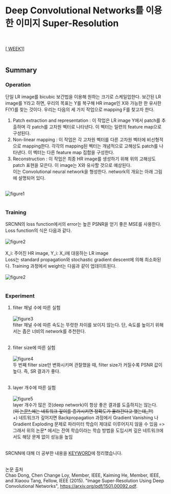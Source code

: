 # Deep Convolutional Networks를 이용한 이미지 Super-Resolution <br><br>

[<a href = "https://github.com/yeji-seong/Deep-Learning-Paper-Study/blob/master/Papers/WEEK1/Image%20Super-Resolution%20Using%20Deep%20Convolutional%20Networks.md"> WEEK1</a>] <br><br>

## Summary <br>
### Operation <br>
단일 LR image를 bicubic 보간법을 이용해 원하는 크기로 스케일업한다. 보간된 LR image를 Y라고 하면, 우리의 목표는 Y를 복구해 HR image인 X와 가능한 한 유사한 F(Y)를 찾는 것이다. 우리는 다음의 세 가지 작업으로 mapping F를 찾고자 한다. <br>
1. Patch extraction and representation : 이 작업은 LR image Y에서 patch를 추출하며 각 patch를 고차원 벡터로 나타낸다. 이 벡터는 일련의 feature map으로 구성된다. <br>
2. Non-linear mapping : 이 작업은 각 고차원 벡터를 다른 고차원 벡터에 비선형적으로 mapping한다. 각각의 mapping된 벡터는 개념적으로 고해상도 patch를 나타낸다. 이 벡터는 다른 feature map 집합을 구성한다. <br>
3. Reconstruction : 이 작업은 최종 HR image를 생성하기 위해 위의 고해상도 patch 표현을 모은다. 이 image는 X와 유사할 것으로 예상된다. <br>
이는 Convolutional neural network을 형성한다. network의 개요는 아래 그림에 설명되어 있다. <br><br>

![figure1](https://user-images.githubusercontent.com/57740560/93770740-93306c80-fc57-11ea-988d-5e2eadd5e2b5.png) <br><br>

### Training <br>
SRCNN의 loss function에서의 error는 높은 PSNR을 얻기 좋은 MSE를 사용한다. Loss function의 식은 다음과 같다. <br><br>
![figure2](https://user-images.githubusercontent.com/57740560/93793663-12cb3500-fc72-11ea-9fc0-44fc5d304080.png) <br><br>
X_i: 주어진 HR image, Y_i: X_i에 대응하는 LR image <br>
Loss는 standard propagation와 stochastic gradient descent에 의해 최소화된다. Training 과정에서 weight는 다음과 같이 업데이트된다. <br><br>
![figure2](https://user-images.githubusercontent.com/57740560/93797882-c551c680-fc77-11ea-9bf3-aa706365068e.png) <br><br>

### Experiment <br>
1. filter 채널 수에 따른 실험 <br><br>
![figure3](https://user-images.githubusercontent.com/57740560/93794896-a9e4bc80-fc73-11ea-8302-862ae5f83422.png) <br>
filter 채널 수에 따른 속도는 뚜렷한 차이를 보이지 않는다. 단, 속도를 높이기 위해서는 좁은 너비의 network를 추천한다. <br><br>

2. filter size에 따른 실험 <br><br>
![figure4](https://user-images.githubusercontent.com/57740560/93796909-7ce5d900-fc76-11ea-9e88-f2c05bb24b51.png) <br>
두 번째 filter size만 변화시키며 관찰했을 때, filter size가 커질수록 PSNR 값이 높다. 즉, SR 결과가 좋다. <br><br>

3. layer 개수에 따른 실험 <br><br>
![figure5](https://user-images.githubusercontent.com/57740560/93795663-aa318780-fc74-11ea-8e4c-1158ef1780b1.png) <br>
layer 개수가 많은 것(deep network)이 항상 좋은 결과를 도출하지는 않는다. <br>
(<strike>이 <a href = "https://github.com/yeji-seong/Deep-Learning-Paper-Study/blob/master/Papers/WEEK2/Accurate%20Image%20Super-Resolution%20Using%20Very%20Deep%20Convolutional%20Networks.md">논문* </a>에는 네트워크 깊이를 증가시키면 정확도가 올라간다고 했는데,,?!</strike>) <br>
+) 네트워크가 깊어지면 Backpropagation 과정에서 Gradient Vanishing 나 Gradient Exploding 문제로 파라미터 학습이 제대로 이루어지지 않을 수 있음 
=> 그래서 위의 논문* </a>에서는 잔여 학습이라는 학습 방법을 도입시켜 깊은 네트워크에서도 해당 문제 없이 성능을 높임 <br><br>

SRCNN에 대해 더 공부한 내용을 <a href = "https://github.com/yeji-seong/Deep-Learning-Paper-Study/blob/master/Keyword/WEEK2.md"> KEYWORD</a>에 정리했습니다. <br><br>

논문 출처 <br>
Chao Dong, Chen Change Loy, Member, IEEE, Kaiming He, Member, IEEE, and Xiaoou Tang, Fellow, IEEE (2015). "Image Super-Resolution Using Deep Convolutional Networks", https://arxiv.org/pdf/1501.00092.pdf.
